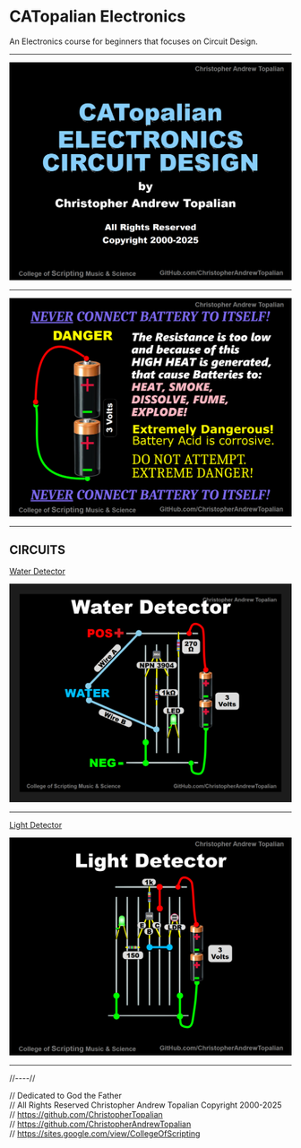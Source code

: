 # CATopalian Electronics
An Electronics course for beginners that focuses on Circuit Design.

---

![Title](src/title/title.png)

---

![Title](src/warnings/never_connect_battery_to_itself_without_a_load.png)

---

## CIRCUITS

[Water Detector](src/circuits/water_detector/water_detector.md)  

![Water Detector](src/circuits/water_detector/textures/water_detector_a.png)

---

[Light Detector](src/circuits/light_detector/light_detector.md)

![Light Detector](src/circuits/light_detector/textures/light_detector_circuit_a.png)

---

//----//

// Dedicated to God the Father  
// All Rights Reserved Christopher Andrew Topalian Copyright 2000-2025  
// https://github.com/ChristopherTopalian  
// https://github.com/ChristopherAndrewTopalian  
// https://sites.google.com/view/CollegeOfScripting

